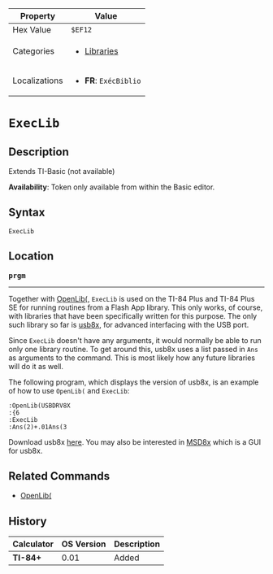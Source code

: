| Property      | Value |
|---------------|-------|
| Hex Value     | `$EF12`|
| Categories    | <ul><li>[Libraries](<../categories/Libraries.md>)</li></ul> |
| Localizations | <ul><li><b>FR</b>: `ExécBiblio`</li></ul> |

# `ExecLib`

## Description
Extends TI-Basic (not available)


<b>Availability</b>: Token only available from within the Basic editor.

## Syntax
`ExecLib`

## Location
<tt><kbd><b>prgm</b></kbd></tt>
<hr>

Together with [OpenLib(](/openlib), `ExecLib` is used on the TI-84 Plus and TI-84 Plus SE for running routines from a Flash App library. This only works, of course, with libraries that have been specifically written for this purpose. The only such library so far is [usb8x](http://usb8x.sourceforge.net/), for advanced interfacing with the USB port.

Since `ExecLib` doesn't have any arguments, it would normally be able to run only one library routine. To get around this, usb8x uses a list passed in `Ans` as arguments to the command. This is most likely how any future libraries will do it as well.

The following program, which displays the version of usb8x, is an example of how to use `OpenLib(` and `ExecLib`:

```ti-basic
:OpenLib(USBDRV8X
:{6
:ExecLib
:Ans(2)+.01Ans(3
```

Download usb8x [here](http://usb8x.sourceforge.net/). You may also be interested in [MSD8x](http://tibasicdev.wikidot.com/local--files/execlib/MSD8x.zip) which is a GUI for usb8x.

## Related Commands

*   [OpenLib(](/openlib)

## History
| Calculator | OS Version | Description |
|------------|------------|-------------|
| <b>TI-84+</b> | 0.01 | Added |


